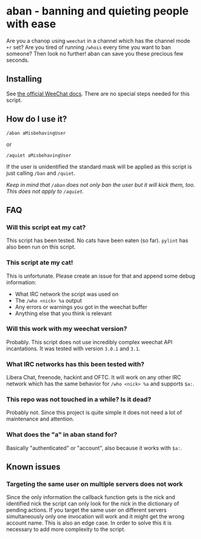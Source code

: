 # aban - banning and quieting people with ease

Are you a chanop using `weechat` in a channel which has the channel mode `+r` set? Are you tired of running `/whois` every time you want to ban someone? Then look no further! aban can save you these precious few seconds.

## Installing

See [the official WeeChat docs](https://weechat.org/files/doc/stable/weechat_user.en.html#scripts_plugins). There are no special steps needed for this script.

## How do I use it?

```
/aban aMisbehavingUser
```

or

```
/aquiet aMisbehavingUser
```

If the user is unidentified the standard mask will be applied as this script is just calling `/ban` and `/quiet`.

*Keep in mind that `/aban` does not only ban the user but it will kick them, too. This does not apply to `/aquiet`.*

## FAQ

### Will this script eat my cat?

This script has been tested. No cats have been eaten (so far). `pylint` has also been run on this script.

### This script ate my cat!

This is unfortunate. Please create an issue for that and append some debug information:

- What IRC network the script was used on
- The `/who <nick> %a` output
- Any errors or warnings you got in the weechat buffer
- Anything else that you think is relevant

### Will this work with my weechat version?

Probably. This script does not use incredibly complex weechat API incantations. It was tested with version `3.0.1` and `3.1`.

### What IRC networks has this been tested with?

Libera Chat, freenode, hackint and OFTC. It will work on any other IRC network which has the same behavior for `/who <nick> %a` and supports `$a:`.

### This repo was not touched in a while? Is it dead?

Probably not. Since this project is quite simple it does not need a lot of maintenance and attention.

### What does the "a" in aban stand for?

Basically "authenticated" or "account", also because it works with `$a:`.

## Known issues

### Targeting the same user on multiple servers does not work

Since the only information the callback function gets is the nick and identified nick the script can only look for the nick in the dictionary of pending actions. If you target the same user on different servers simultaneously only one invocation will work and it might get the wrong account name. This is also an edge case.
In order to solve this it is necessary to add more complexity to the script.
